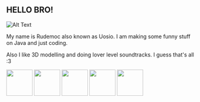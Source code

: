 ## HELLO BRO!
![Alt Text](https://media4.giphy.com/media/v1.Y2lkPTc5MGI3NjExdXE4bnU3ZmJwcTZxd3pzdG5tYXFhcG5kbXIzOXN1dXhmM2c0dHc4dCZlcD12MV9pbnRlcm5hbF9naWZfYnlfaWQmY3Q9Zw/XijnjGLwbq5u8/giphy.webp)

My name is Rudemoc also known as Uosio. I am making some funny stuff on Java and just coding. 

Also I like 3D modelling and doing lover level soundtracks. I guess that's all :3

[<img src="https://media.tenor.com/EF6e-XHDfyEAAAAj/yumi-fox.gif" width="69"/>](https://www.donationalerts.com/r/rudemoc)
[<img src="https://media.tenor.com/4ILwPySkXq4AAAAi/twitch-logo.gif" width="69"/>](https://x.com/https://www.twitch.tv/rudemoc)
[<img src="https://media1.tenor.com/m/5xrhtEGvLsgAAAAC/telegram-gif.gif" width="69"/>](https://t.me/rudemochan)
[<img src="https://img.ngfiles.com/wiki/uploads/968000/iu_968880_1.gif" width="69"/>](https://uosio.newgrounds.com/)
[<img src="https://media1.tenor.com/m/QMA2IhoAaE0AAAAC/multiversx-x-twitter.gif" width="69"/>](https://x.com/rudemoc_fv?s=09)
<!--
**rudemoc-fv/rudemoc-fv** is a ✨ _special_ ✨ repository because its `README.md` (this file) appears on your GitHub profile.

Here are some ideas to get you started:

- 🔭 I’m currently working on ...
- 🌱 I’m currently learning ...
- 👯 I’m looking to collaborate on ...
- 🤔 I’m looking for help with ...
- 💬 Ask me about ...
- 📫 How to reach me: ...
- 😄 Pronouns: ...
- ⚡ Fun fact: ...
-->
